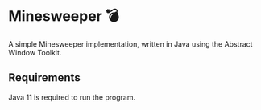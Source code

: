 # Minesweeper 💣

A simple Minesweeper implementation, written in Java using the Abstract Window Toolkit.

## Requirements

Java 11 is required to run the program.
